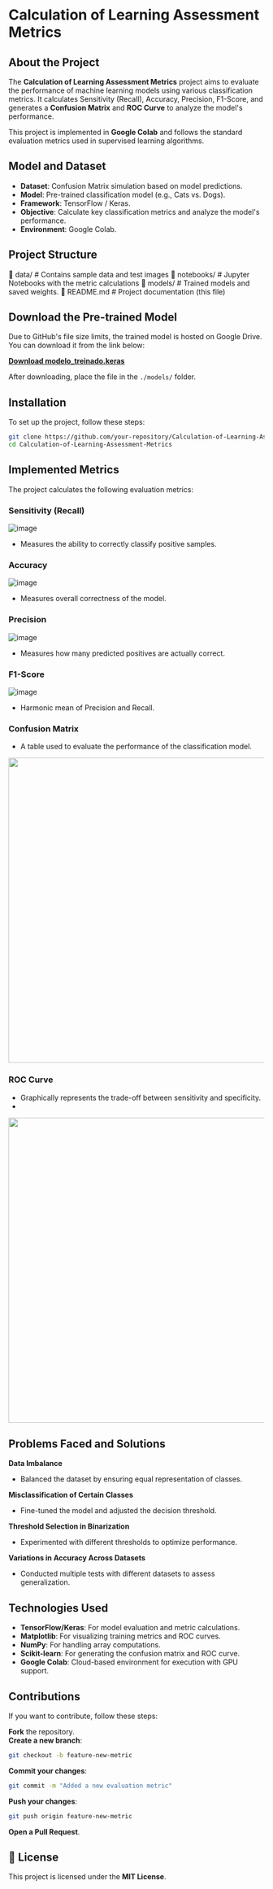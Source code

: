 # Calculation of Learning Assessment Metrics

## **About the Project**
The **Calculation of Learning Assessment Metrics** project aims to evaluate the performance of machine learning models using various classification metrics. It calculates Sensitivity (Recall), Accuracy, Precision, F1-Score, and generates a **Confusion Matrix** and **ROC Curve** to analyze the model's performance.

This project is implemented in **Google Colab** and follows the standard evaluation metrics used in supervised learning algorithms.

## **Model and Dataset**
- **Dataset**: Confusion Matrix simulation based on model predictions.
- **Model**: Pre-trained classification model (e.g., Cats vs. Dogs).
- **Framework**: TensorFlow / Keras.
- **Objective**: Calculate key classification metrics and analyze the model's performance.
- **Environment**: Google Colab.

## **Project Structure**

📁 data/               # Contains sample data and test images
📁 notebooks/          # Jupyter Notebooks with the metric calculations
📁 models/             # Trained models and saved weights.
📄 README.md           # Project documentation (this file)


## Download the Pre-trained Model

Due to GitHub's file size limits, the trained model is hosted on Google Drive. You can download it from the link below:

**[Download modelo_treinado.keras](https://drive.google.com/file/d/1dJ1l0xfFzXnR-7zjWKbD71WM8tGxVQQ6/view?usp=sharing)**

After downloading, place the file in the `./models/` folder.

## **Installation**
To set up the project, follow these steps:

```bash
git clone https://github.com/your-repository/Calculation-of-Learning-Assessment-Metrics.git
cd Calculation-of-Learning-Assessment-Metrics
```

## **Implemented Metrics**
The project calculates the following evaluation metrics:

### **Sensitivity (Recall)**  

![image](https://github.com/user-attachments/assets/c1b9344b-9465-43ea-8ae4-a63d307868b9)


- Measures the ability to correctly classify positive samples.

### **Accuracy**  

![image](https://github.com/user-attachments/assets/82977eb1-92b4-4f50-9838-b70c2bb132ea)

- Measures overall correctness of the model.

### **Precision**  

![image](https://github.com/user-attachments/assets/cbb028e4-2d46-494b-919e-ea97ed8e0271)

- Measures how many predicted positives are actually correct.

### **F1-Score**  

![image](https://github.com/user-attachments/assets/72bd6994-c381-48ce-a75b-948f23cf636d)

- Harmonic mean of Precision and Recall.

### **Confusion Matrix**
- A table used to evaluate the performance of the classification model.

<img src="https://github.com/user-attachments/assets/9476a377-c298-45cd-a715-a198f0b5eafd" width="600"/>

### **ROC Curve**
- Graphically represents the trade-off between sensitivity and specificity.
- 
<img src="https://github.com/user-attachments/assets/e54d12f0-3b64-4d49-a764-ce544f0e5ea7" width="600"/>

## **Problems Faced and Solutions**
 **Data Imbalance**  
- Balanced the dataset by ensuring equal representation of classes.  

 **Misclassification of Certain Classes**  
- Fine-tuned the model and adjusted the decision threshold.

 **Threshold Selection in Binarization**  
- Experimented with different thresholds to optimize performance.

 **Variations in Accuracy Across Datasets**  
- Conducted multiple tests with different datasets to assess generalization.

## **Technologies Used**
- **TensorFlow/Keras**: For model evaluation and metric calculations.
- **Matplotlib**: For visualizing training metrics and ROC curves.
- **NumPy**: For handling array computations.
- **Scikit-learn**: For generating the confusion matrix and ROC curve.
- **Google Colab**: Cloud-based environment for execution with GPU support.

## **Contributions**
If you want to contribute, follow these steps:

**Fork** the repository.  
**Create a new branch**:
```bash
git checkout -b feature-new-metric
```
**Commit your changes**:
```bash
git commit -m "Added a new evaluation metric"
```
**Push your changes**:
```bash
git push origin feature-new-metric
```
**Open a Pull Request**.

## **📜 License**
This project is licensed under the **MIT License**.
